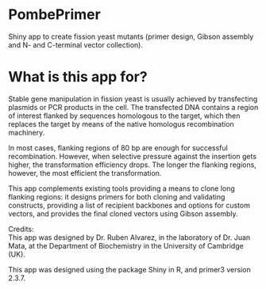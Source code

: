 # PombePrimer  
Shiny app to create fission yeast mutants (primer design, Gibson assembly and N- and C-terminal vector collection).  


# What is this app for?  

Stable gene manipulation in fission yeast is usually achieved by transfecting plasmids or PCR products in the cell. The transfected DNA contains a region of interest flanked by sequences homologous to the target, which then replaces the target by means of the native homologus recombination machinery.  

In most cases, flanking regions of 80 bp are enough for successful recombination. However, when selective pressure against the insertion gets higher, the transformation efficiency drops. The longer the flanking regions, however, the most efficient the transformation.  

This app complements existing tools providing a means to clone long flanking regions: it designs primers for both cloning and validating constructs, providing a list of recipient backbones and options for custom vectors, and provides the final cloned vectors using Gibson assembly.  

Credits:  
This app was designed by Dr. Ruben Alvarez, in the laboratory of Dr. Juan Mata, at the Department of Biochemistry in the University of Cambridge (UK).  

This app was designed using the package Shiny in R, and primer3 version 2.3.7.
